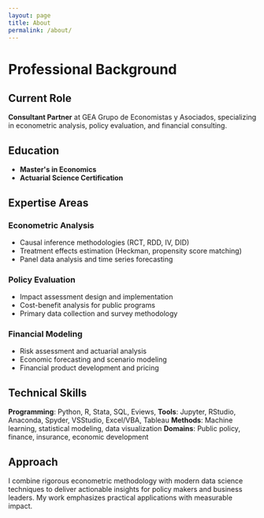```yaml
---
layout: page
title: About
permalink: /about/
---
```


# Professional Background

## Current Role
**Consultant Partner** at GEA Grupo de Economistas y Asociados, specializing in econometric analysis, policy evaluation, and financial consulting.

## Education
- **Master's in Economics** 
- **Actuarial Science Certification**

## Expertise Areas

### Econometric Analysis
- Causal inference methodologies (RCT, RDD, IV, DID)
- Treatment effects estimation (Heckman, propensity score matching)
- Panel data analysis and time series forecasting

### Policy Evaluation
- Impact assessment design and implementation
- Cost-benefit analysis for public programs
- Primary data collection and survey methodology

### Financial Modeling
- Risk assessment and actuarial analysis
- Economic forecasting and scenario modeling
- Financial product development and pricing

## Technical Skills
**Programming**: Python, R, Stata, SQL, Eviews, 
**Tools**: Jupyter, RStudio, Anaconda, Spyder, VSStudio, Excel/VBA, Tableau
**Methods**: Machine learning, statistical modeling, data visualization
**Domains**: Public policy, finance, insurance, economic development

## Approach
I combine rigorous econometric methodology with modern data science techniques to deliver actionable insights for policy makers and business leaders. My work emphasizes practical applications with measurable impact.
